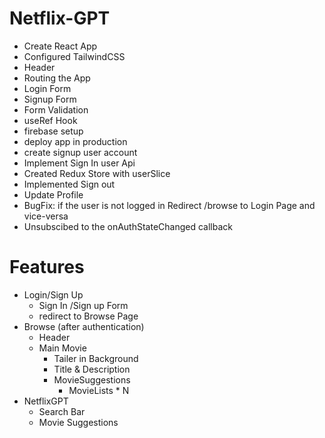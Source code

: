 # Netflix-GPT
- Create React App
- Configured TailwindCSS
- Header
- Routing the App
- Login Form
- Signup Form
- Form Validation
- useRef Hook
- firebase setup
- deploy app in production
- create signup user account
- Implement Sign In user Api
- Created Redux Store with userSlice
- Implemented Sign out
- Update Profile
- BugFix: if the user is not logged in Redirect /browse to Login Page and vice-versa
- Unsubscibed to the onAuthStateChanged callback

# Features
- Login/Sign Up
    - Sign In /Sign up Form
    - redirect to Browse Page
- Browse (after authentication)
    - Header
    - Main Movie
        - Tailer in Background
        - Title & Description
        - MovieSuggestions
            - MovieLists * N
- NetflixGPT
    - Search Bar
    - Movie Suggestions